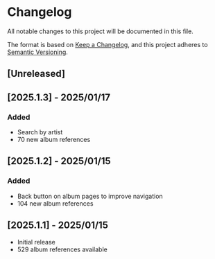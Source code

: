 # Changelog

All notable changes to this project will be documented in this file.

The format is based on [Keep a Changelog](https://keepachangelog.com/en/1.1.0/),
and this project adheres to [Semantic Versioning](https://semver.org/spec/v2.0.0.html).

## [Unreleased]

## [2025.1.3] - 2025/01/17

### Added

- Search by artist
- 70 new album references

## [2025.1.2] - 2025/01/15

### Added

- Back button on album pages to improve navigation
- 104 new album references

## [2025.1.1] - 2025/01/15

- Initial release
- 529 album references available
